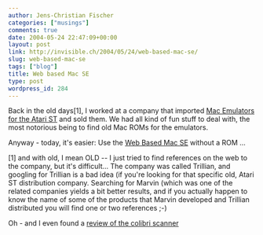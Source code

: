 ```yaml
---
author: Jens-Christian Fischer
categories: ["musings"]
comments: true
date: 2004-05-24 22:47:09+00:00
layout: post
link: http://invisible.ch/2004/05/24/web-based-mac-se/
slug: web-based-mac-se
tags: ["blog"]
title: Web based Mac SE
type: post
wordpress_id: 284
---
```


Back in the old days[1], I worked at a company that imported [Mac Emulators for the Atari ST](http://www.stcarchiv.de/stc1987/02_macemus.php3) and sold them. We had all kind of fun stuff to deal with, the most notorious being to find old Mac ROMs for the emulators.

Anyway - today, it's easier: Use the [Web Based Mac SE](http://myoldmac.net/webse-e.htm) without a ROM ...

[1] and with old, I mean OLD -- I just tried to find references on the web to the company, but it's difficult... The company was called Trillian, and googling for Trillian is a bad idea (if you're looking for that specific old, Atari ST distribution company. Searching for Marvin (which was one of the related companies yields a bit better results, and if you actually happen to know the name of some of the products that Marvin developed and Trillian distributed you will find one or two references ;-) 

Oh - and I even found a [review of the colibri scanner](http://www.stcarchiv.de/stm89/10_colibri.php3)
